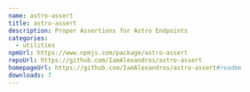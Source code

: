 ```yaml
---
name: astro-assert
title: astro-assert
description: Proper Assertions for Astro Endpoints
categories:
  - utilities
npmUrl: https://www.npmjs.com/package/astro-assert
repoUrl: https://github.com/IamAlexandros/astro-assert
homepageUrl: https://github.com/IamAlexandros/astro-assert#readme
downloads: 7
---
```

